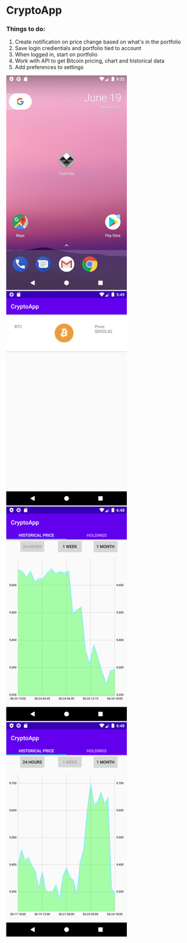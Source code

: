 # CryptoApp

### Things to do:
1. Create notification on price change based on what's in the portfolio
2. Save login credientials and portfolio tied to account
3. When logged in, start on portfolio
4. Work with API to get Bitcoin pricing, chart and historical data
5. Add preferences to settings 

![](images/app_icon.png)
![](images/price_of_btc(resized).png)
![](images/24hr_chart.png)
![](images/1Week_chart.png)
